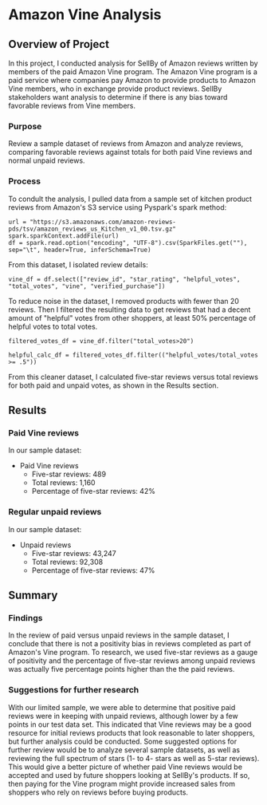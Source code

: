 # Amazon Vine Analysis

## Overview of Project
In this project, I conducted analysis for SellBy of Amazon reviews written by members of the paid Amazon Vine program. The Amazon Vine program is a paid service where companies pay Amazon to provide products to Amazon Vine members, who in exchange provide product reviews. SellBy stakeholders want analysis to determine if there is any bias toward favorable reviews from Vine members.
### Purpose
Review a sample dataset of reviews from Amazon and analyze reviews, comparing favorable reviews against totals for both paid Vine reviews and normal unpaid reviews.

### Process
To condult the analysis, I pulled data from a sample set of kitchen product reviews from Amazon's S3 service using Pyspark's spark method:


```
url = "https://s3.amazonaws.com/amazon-reviews-pds/tsv/amazon_reviews_us_Kitchen_v1_00.tsv.gz"
spark.sparkContext.addFile(url)
df = spark.read.option("encoding", "UTF-8").csv(SparkFiles.get(""), sep="\t", header=True, inferSchema=True)

```

From this dataset, I isolated review details:
```
vine_df = df.select(["review_id", "star_rating", "helpful_votes", "total_votes", "vine", "verified_purchase"])
```

To reduce noise in the dataset, I removed products with fewer than 20 reviews. Then I filtered the resulting data to get reviews that had a decent amount of "helpful" votes from other shoppers, at least 50% percentage of helpful votes to total votes.


```
filtered_votes_df = vine_df.filter("total_votes>20")

helpful_calc_df = filtered_votes_df.filter(("helpful_votes/total_votes >= .5"))

```

From this cleaner dataset, I calculated five-star reviews versus total reviews for both paid and unpaid votes, as shown in the Results section.

## Results
### Paid Vine reviews
In our sample dataset:
* Paid Vine reviews
    * Five-star reviews: 489
    * Total reviews: 1,160
    * Percentage of five-star reviews: 42%

### Regular unpaid reviews
In our sample dataset:
* Unpaid reviews
    * Five-star reviews: 43,247
    * Total reviews: 92,308
    * Percentage of five-star reviews: 47%

## Summary
### Findings
In the review of paid versus unpaid reviews in the sample dataset, I conclude that there is not a positivity bias in reviews completed as part of Amazon's Vine program. To research, we used five-star reviews as a gauge of positivity and the  percentage of five-star reviews among unpaid reviews was actually five percentage points higher than the the paid reviews.
### Suggestions for further research
With our limited sample, we were able to determine that positive paid reviews were in keeping with unpaid reviews, although lower by a few points in our test data set. This indicated that Vine reviews may be a good resource for initial reviews products that look reasonable to later shoppers, but further analysis could be conducted.
Some suggested options for further review would be to analyze several sample datasets, as well as reviewing the full spectrum of stars (1- to 4- stars as well as 5-star reviews). This would give a better picture of whether paid Vine reviews would be accepted and used by future shoppers looking at SellBy's products. If so, then paying for the Vine program might provide increased sales from shoppers who rely on reviews before buying products.

